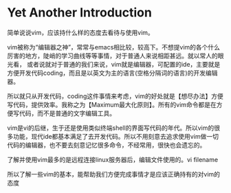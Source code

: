 # Yet Another Introduction

简单说说vim，应该持什么样的态度去看待与使用vim。

vim被称为“编辑器之神”，常常与emacs相比较，较高下。不想提vim的各个什么厉害的地方，陡峭的学习曲线等等事情，对于普通人来说相距甚远。就以常人的眼光看，
或者说就对于普通的我们来说，vim就是编辑器，可配置的ide，主要就是方便开发代码coding，而且是以英文为主的语言(空格分隔词的语言)的开发编辑器。

所以就只从开发代码，coding这件事情来考虑，vim的好处就是【想尽办法】方便写代码，提供效率。我称之为【Maximum最大化原则】。所有的vim命令都是在方便写代码，而不是普通的文字编辑工具。

vim是vi的后继，生于还是使用类似终端shell的界面写代码的年代。所以vim的很多功能，现代ide都基本满足了去开发代码。所以不用刻意去追求使用vim做一切代码的编辑器，也不要去刻意记忆很多命令，不经常用，很快也会遗忘的。

了解并使用vim最多的是远程连接linux服务器后，编辑文件使用的。vi filename

所以了解一些vim的基本，能帮助我们方便完成事情才是应该正确持有的对vim的态度